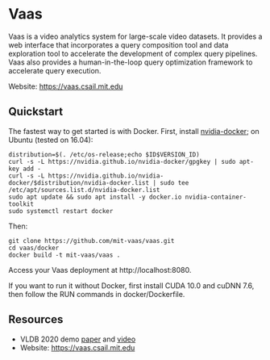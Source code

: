 Vaas
====

Vaas is a video analytics system for large-scale video datasets. It provides a web interface that incorporates a query composition tool and data exploration tool to accelerate the development of complex query pipelines. Vaas also provides a human-in-the-loop query optimization framework to accelerate query execution.

Website: https://vaas.csail.mit.edu

Quickstart
----------

The fastest way to get started is with Docker. First, install [nvidia-docker](https://github.com/NVIDIA/nvidia-docker); on Ubuntu (tested on 16.04):

	distribution=$(. /etc/os-release;echo $ID$VERSION_ID)
	curl -s -L https://nvidia.github.io/nvidia-docker/gpgkey | sudo apt-key add -
	curl -s -L https://nvidia.github.io/nvidia-docker/$distribution/nvidia-docker.list | sudo tee /etc/apt/sources.list.d/nvidia-docker.list
	sudo apt update && sudo apt install -y docker.io nvidia-container-toolkit
	sudo systemctl restart docker

Then:

	git clone https://github.com/mit-vaas/vaas.git
	cd vaas/docker
	docker build -t mit-vaas/vaas .

Access your Vaas deployment at http://localhost:8080.

If you want to run it without Docker, first install CUDA 10.0 and cuDNN 7.6, then follow the RUN commands in docker/Dockerfile.

Resources
---------

- VLDB 2020 demo [paper](https://favyen.com/vaas.pdf) and [video](https://www.youtube.com/watch?v=cDsZKJUpLF4)
- Website: https://vaas.csail.mit.edu
